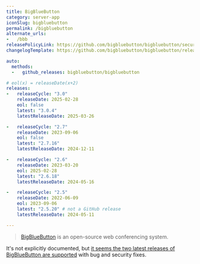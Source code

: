```yaml
---
title: BigBlueButton
category: server-app
iconSlug: bigbluebutton
permalink: /bigbluebutton
alternate_urls:
-   /bbb
releasePolicyLink: https://github.com/bigbluebutton/bigbluebutton/security
changelogTemplate: https://github.com/bigbluebutton/bigbluebutton/releases/tag/v__LATEST__

auto:
  methods:
  -   github_releases: bigbluebutton/bigbluebutton

# eol(x) = releaseDate(x+2)
releases:
-   releaseCycle: "3.0"
    releaseDate: 2025-02-28
    eol: false
    latest: "3.0.4"
    latestReleaseDate: 2025-03-26

-   releaseCycle: "2.7"
    releaseDate: 2023-09-06
    eol: false
    latest: "2.7.16"
    latestReleaseDate: 2024-12-11

-   releaseCycle: "2.6"
    releaseDate: 2023-03-20
    eol: 2025-02-28
    latest: "2.6.18"
    latestReleaseDate: 2024-05-16

-   releaseCycle: "2.5"
    releaseDate: 2022-06-09
    eol: 2023-09-06
    latest: "2.5.20" # not a GitHub release
    latestReleaseDate: 2024-05-11

---
```


> [BigBlueButton](https://bigbluebutton.org/) is an open-source web conferencing system.

It's not explicitly documented, but [it seems the two latest releases of BigBlueButton are supported](https://groups.google.com/g/bigbluebutton-dev/c/Nj1_U797q2c)
with bug and security fixes.
